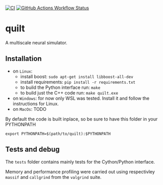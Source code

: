 [![CI](https://github.com/djanloo/quilt/actions/workflows/ci.yml/badge.svg)](https://github.com/djanloo/quilt/actions/workflows/ci.yml)
[![GitHub Actions Workflow Status](https://img.shields.io/github/actions/workflow/status/djanloo/quilt/ci.yml?label=docs)](https://djanloo.github.io/quilt/)

# quilt

A multiscale neural simulator.

## Installation
- on `Linux`:
  - install boost: ```sudo apt-get install libboost-all-dev```
  - install requirements: ```pip install -r requirements.txt```
  - to build the Python interface run: ```make```
  - to build just the C++ code run: ```make quilt.exe```
- on `Windows`: for now only WSL was tested. Install it and follow the instructions for Linux.
- on `MacOs`: TODO


By default the code is built inplace, so be sure to have this folder in your PYTHONPATH
```
export PYTHONPATH=$(path/to/quilt):$PYTHONPATH
```

## Tests and debug
The `tests` folder contains mainly tests for the Cython/Python interface.

Memory and performance profiling were carried out using respectivley `massif` and `callgrind` from the `valgrind` suite.
